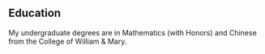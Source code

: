 ## Education

My undergraduate degrees are in Mathematics (with Honors) and Chinese from the College of William & Mary. 
